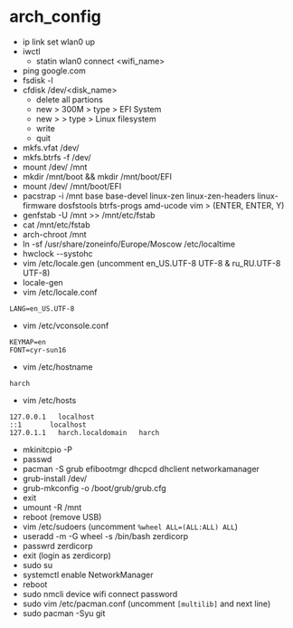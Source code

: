 # arch_config
- ip link set wlan0 up
- iwctl
  - statin wlan0 connect <wifi_name>
- ping google.com
- fsdisk -l
- cfdisk /dev/<disk_name>
  - delete all partions
  - new > 300M > type > EFI System
  - new > <all> > type > Linux filesystem
  - write
  - quit
- mkfs.vfat /dev/<EFI partion>
- mkfs.btrfs -f /dev/<Linux filesystem partion>
- mount /dev/<Linux filesystem partion> /mnt
- mkdir /mnt/boot && mkdir /mnt/boot/EFI
- mount /dev/<EFI partion> /mnt/boot/EFI
- pacstrap -i /mnt base base-devel linux-zen linux-zen-headers linux-firmware dosfstools btrfs-progs amd-ucode vim > (ENTER, ENTER, Y)
- genfstab -U /mnt >> /mnt/etc/fstab
- cat /mnt/etc/fstab
- arch-chroot /mnt
- ln -sf /usr/share/zoneinfo/Europe/Moscow /etc/localtime
- hwclock --systohc
- vim /etc/locale.gen (uncomment en_US.UTF-8 UTF-8 & ru_RU.UTF-8 UTF-8)
- locale-gen
- vim /etc/locale.conf
```
LANG=en_US.UTF-8
```
- vim /etc/vconsole.conf
```
KEYMAP=en
FONT=cyr-sun16
```
- vim /etc/hostname
```
harch
```
- vim /etc/hosts
```
127.0.0.1	localhost
::1       localhost
127.0.1.1	harch.localdomain	harch
```
- mkinitcpio -P
- passwd
- pacman -S grub efibootmgr dhcpcd dhclient networkamanager
- grub-install /dev/<disk>
- grub-mkconfig -o /boot/grub/grub.cfg
- exit
- umount -R /mnt
- reboot (remove USB)
- vim /etc/sudoers (uncomment `%wheel ALL=(ALL:ALL) ALL`)
- useradd -m -G wheel -s /bin/bash zerdicorp
- passwrd zerdicorp
- exit (login as zerdicorp)
- sudo su
- systemctl enable NetworkManager
- reboot
- sudo nmcli device wifi connect <SSID> password <password>
- sudo vim /etc/pacman.conf (uncomment `[multilib]` and next line)
- sudo pacman -Syu git
